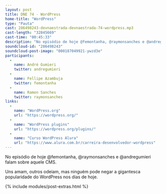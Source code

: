 ```yaml
---
layout: post
title: DNE 74 - WordPress
home-title: "WordPress"
type: "Pauta"
cast: 286498243-devnaestrada-devnaestrada-74-wordpress.mp3
cast-length: "32845669"
cast-time: "00:45:33"
description: "No episódio de hoje @femontanha, @raymonsanches e @andregumieri falam sobre aquele CMS."
soundcloud-id: "286498243"
soundcloud-post-image: "000187049921-ywzd3e"
participants:
  -
    name: André Gumieri
    twitter: andregumieri
  -
    name: Fellipe Azambuja
    twitter: femontanha
  -
    name: Ramon Sanches
    twitter: raymonsanches
links:
  -
    name: "WordPress.org"
    url: "https://wordpress.org/"
  -
    name: "WordPress plugins"
    url: "https://wordpress.org/plugins/"
  -
    name: "Curso WordPress Alura"
    url: "https://www.alura.com.br/carreira-desenvolvedor-wordpress"
---
```


No episódio de hoje @femontanha, @raymonsanches e @andregumieri falam sobre aquele CMS.

Uns amam, outros odeiam, mas ninguém pode negar a gigantesca popularidade do WordPress nos dias de hoje.

{% include modules/post-extras.html %}
